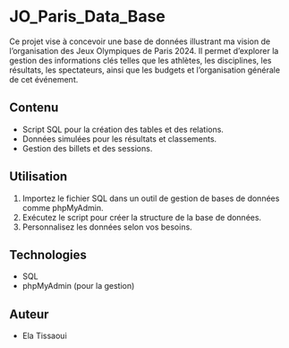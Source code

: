 # JO_Paris_Data_Base
Ce projet vise à concevoir une base de données illustrant ma vision de l’organisation des Jeux Olympiques de Paris 2024. Il permet d’explorer la gestion des informations clés telles que les athlètes, les disciplines, les résultats, les spectateurs, ainsi que les budgets et l’organisation générale de cet événement.
## Contenu
- Script SQL pour la création des tables et des relations.
- Données simulées pour les résultats et classements.
- Gestion des billets et des sessions.

## Utilisation
1. Importez le fichier SQL dans un outil de gestion de bases de données comme phpMyAdmin.
2. Exécutez le script pour créer la structure de la base de données.
3. Personnalisez les données selon vos besoins.

## Technologies
- SQL
- phpMyAdmin (pour la gestion)

## Auteur
- Ela Tissaoui
